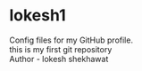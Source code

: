 # lokesh1
Config files for my GitHub profile.
<br>
this is my first git repository
<br>
Author - lokesh shekhawat
